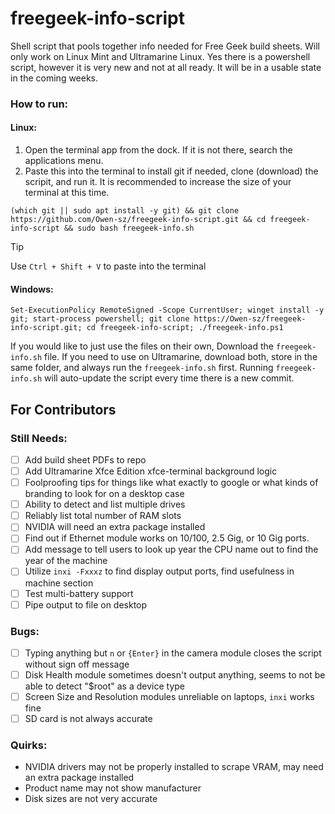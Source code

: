 # freegeek-info-script
Shell script that pools together info needed for Free Geek build sheets. Will only work on Linux Mint and Ultramarine Linux. Yes there is a powershell script, however it is very new and not at all ready. It will be in a usable state in the coming weeks.

### How to run:

#### Linux:

1. Open the terminal app from the dock. If it is not there, search the applications menu.
2. Paste this into the terminal to install git if needed, clone (download) the scripit, and run it. It is recommended to increase the size of your terminal at this time.
```console
(which git || sudo apt install -y git) && git clone https://github.com/Owen-sz/freegeek-info-script.git && cd freegeek-info-script && sudo bash freegeek-info.sh
```
> [!TIP]
>  Use `Ctrl + Shift + V` to paste into the terminal

#### Windows:

`Set-ExecutionPolicy RemoteSigned -Scope CurrentUser; winget install -y git; start-process powershell; git clone https://Owen-sz/freegeek-info-script.git; cd freegeek-info-script; ./freegeek-info.ps1`

If you would like to just use the files on their own, Download the `freegeek-info.sh` file. If you need to use on Ultramarine, download both, store in the same folder, and always run the `freegeek-info.sh` first. Running `freegeek-info.sh` will auto-update the script every time there is a new commit.

## For Contributors

### Still Needs:
- [ ] Add build sheet PDFs to repo
- [ ] Add Ultramarine Xfce Edition xfce-terminal background logic
- [ ] Foolproofing tips for things like what exactly to google or what kinds of branding to look for on a desktop case
- [ ] Ability to detect and list multiple drives
- [ ] Reliably list total number of RAM slots
- [ ] NVIDIA will need an extra package installed
- [ ] Find out if Ethernet module works on 10/100, 2.5 Gig, or 10 Gig ports.
- [ ] Add message to tell users to look up year the CPU name out to find the year of the machine
- [ ] Utilize `inxi -Fxxxz` to find display output ports, find usefulness in machine section
- [ ] Test multi-battery support
- [ ] Pipe output to file on desktop

### Bugs:
- [ ] Typing anything but `n` or `{Enter}` in the camera module closes the script without sign off message
- [ ] Disk Health module sometimes doesn't output anything, seems to not be able to detect "$root" as a device type
- [ ] Screen Size and Resolution modules unreliable on laptops, `inxi` works fine
- [ ] SD card is not always accurate

### Quirks:
- NVIDIA drivers may not be properly installed to scrape VRAM, may need an extra package installed
- Product name may not show manufacturer
- Disk sizes are not very accurate
